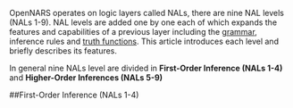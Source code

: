 OpenNARS operates on logic layers called NALs, there are nine NAL levels (NALs 1-9). NAL levels are added one by one each of which expands the features and capabilities of a previous layer including the [grammar](https://github.com/opennars/opennars/wiki/Narsese-Grammar,-Language-of-OpenNARS), inference rules and [truth functions](https://github.com/opennars/opennars/wiki/Truth-Functions). This article introduces each level and briefly describes its features.

In general nine NALs level are divided in **First-Order Inference (NALs 1-4)** and **Higher-Order Inferences (NALs 5-9)**

##First-Order Inference (NALs 1-4)

